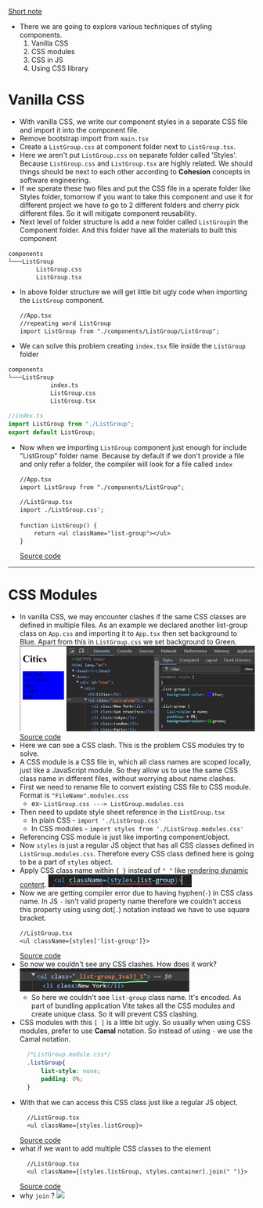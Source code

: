 [Short note](assets/Styling%20Components(Summary).pdf)
- There we are going to explore various techniques of styling components.
	1. Vanilla CSS
	2. CSS modules
	3. CSS in JS
	4. Using CSS library
# Vanilla CSS
- With vanilla CSS, we write our component styles in a separate CSS file and import it into the component file.
- Remove bootstrap import from `main.tsx`
- Create a `ListGroup.css` at component folder next to `ListGroup.tsx`.
- Here we aren't put `ListGroup.css` on separate folder called 'Styles'. Because `ListGroup.css` and `ListGroup.tsx` are highly related. We should things should be next to each other according to **Cohesion** concepts in software engineering.
- If we sperate these two files and put the CSS file in a sperate folder like Styles folder, tomorrow if you want to take this component and use it for different project we have to go to 2 different folders and cherry  pick different files. So it will mitigate component reusability.
- Next level of folder structure is add a new folder called `ListGroup`in the Component folder. And this folder have all the materials to built this component
``` shell 
components
└───ListGroup
        ListGroup.css
        ListGroup.tsx  
```
- In above folder structure we will get little bit ugly code when importing the `ListGroup` component.
	``` tsx 
	//App.tsx
	//repeating word ListGroup
	import ListGroup from "./components/ListGroup/ListGroup";
	```
- We can solve this problem creating `index.tsx` file inside the `ListGroup` folder
``` shell 
components
└───ListGroup
            index.ts
            ListGroup.css
            ListGroup.tsx
```

``` ts 
//index.ts
import ListGroup from "./ListGroup";
export default ListGroup;
```
- Now when we importing `ListGroup` component just enough for  include "ListGroup" folder name. Because by default if we don't provide a file and only refer a folder, the compiler will look for a file called `index`
	``` tsx 
	//App.tsx
	import ListGroup from "./components/ListGroup";
	```
	
	``` tsx 
	//ListGroup.tsx
	import ./ListGroup.css';

	function ListGroup() {
		return <ul className="list-group"></ul>
	}
 	```
 	[Source code](https://github.com/Rumindu/codeWithMosh-react-course-part1/tree/40ca2418b59b6876e732a86520fb644c04e297af/src)
---

# CSS Modules
- In vanilla CSS, we may encounter clashes if the same CSS classes are defined in multiple files. As an example we declared another list-group class on `App.css` and importing it to `App.tsx` then set background to Blue. Apart from this in `ListGroup.css` we set background to Green. 
	![](assets/Pasted%20image%2020240907131901.png)
	[Source code](https://github.com/Rumindu/codeWithMosh-react-course-part1/tree/c7866963bc00d35790a79c19d243d664bedd92e4/src)
- Here we can see a CSS clash. This is the problem CSS modules try to solve.
- A CSS module is a CSS file in, which all class names are scoped locally, just like a JavaScript module. So they allow us to use the same CSS class name in different files, without worrying about name clashes.
- First we need to rename file to convert existing CSS file to CSS module. Format is `"FileName".modules.css`
  - ex- `ListGroup.css ---> ListGroup.modules.css`
- Then need to update style sheet reference in the `ListGroup.tsx`
	- In plain CSS - `import './ListGroup.css'`
	- In CSS modules - `import styles from './ListGroup.modules.css'`
- Referencing CSS module is just like importing component/object.
- Now `styles` is just a regular JS object that has all CSS classes defined in `ListGroup.modules.css`. Therefore every CSS class defined here is going to be a part of `styles` object.
- Apply CSS class name within `{ }` instead of `" "` like [rendering dynamic content](1%20Introduction#Create%20dynamic%20content%20using%20JSX). 
  ![](assets/Pasted%20image%2020240908145939.png)
- Now we are getting compiler error due to having hyphen(`-`) in CSS class name. In JS `-` isn't valid property name therefore we couldn't access this property using using dot(`.`) notation instead we have to use square bracket.
	``` tsx 
	//ListGroup.tsx
	<ul className={styles['list-group']}>
	```
	[Source code](https://github.com/Rumindu/codeWithMosh-react-course-part1/tree/ba54fe8bfb1e490f37a1e838df8464a09fcf7672/src/components/ListGroup)
- So now we couldn't see any CSS clashes. How does it work?
  ![](assets/Pasted%20image%2020240908153129.png)
  - So here we couldn't see `list-group` class name. It's encoded. As part of bundling application Vite takes all the CSS modules and create unique class. So it will prevent CSS clashing.
- CSS modules with this `[ ]` is a little bit ugly. So usually when using CSS modules, prefer to use **Camal** notation. So instead of using `-` we use the Camal notation.
  ``` css 
	/*ListGroup.module.css*/
	.listGroup{
		list-style: none;
		padding: 0%;
	}
	```
- With that we can access this CSS class just like a regular JS object.
  ``` tsx 
	//ListGroup.tsx  
	<ul className={styles.listGroup}>
	```
	[Source code](https://github.com/Rumindu/codeWithMosh-react-course-part1/blob/2c40597b4f6d89b83dc8a60513449b5e5543fc2d/src/components/ListGroup/ListGroup.tsx)
- what if we want to add multiple CSS classes to the element
  ``` tsx 
	//ListGroup.tsx 
	<ul className={[styles.listGroup, styles.container].join(" ")}>
	```
	[Source code](https://github.com/Rumindu/codeWithMosh-react-course-part1/tree/eb831acb2dffc5b3fc4064c17f7b6b490c93e247/src/components/ListGroup)
- why `join` ?
  ![](assets/Pasted%20image%2020240908215548.png)